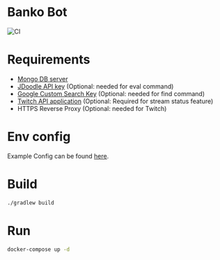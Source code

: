 # Banko Bot

![CI](https://github.com/bankobotv14/BankoBot/workflows/.github/workflows/ci.yml/badge.svg)

# Requirements
- [Mongo DB server](https://docs.mongodb.com/manual/tutorial/install-mongodb-on-windows/)
- [JDoodle API key](https://www.jdoodle.com/compiler-api/) (Optional: needed for eval command)
- [Google Custom Search Key](https://cse.google.com/cse/all) (Optional: needed for find command)
- [Twitch API application](https://dev.twitch.tv/console) (Optional: Required for stream status feature)  
- HTTPS Reverse Proxy (Optional: needed for Twitch)

# Env config

Example Config can be found [here](https://github.com/bankobotv14/BankoBot/blob/main/.env.example).

# Build
```bash
./gradlew build
```

# Run
```bash
docker-compose up -d
```
